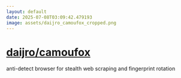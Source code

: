 ```yaml
---
layout: default
date: 2025-07-08T03:09:42.479193
image: assets/daijro_camoufox_cropped.png
---
```


# [daijro/camoufox](https://github.com/daijro/camoufox)

anti-detect browser for stealth web scraping and fingerprint rotation
